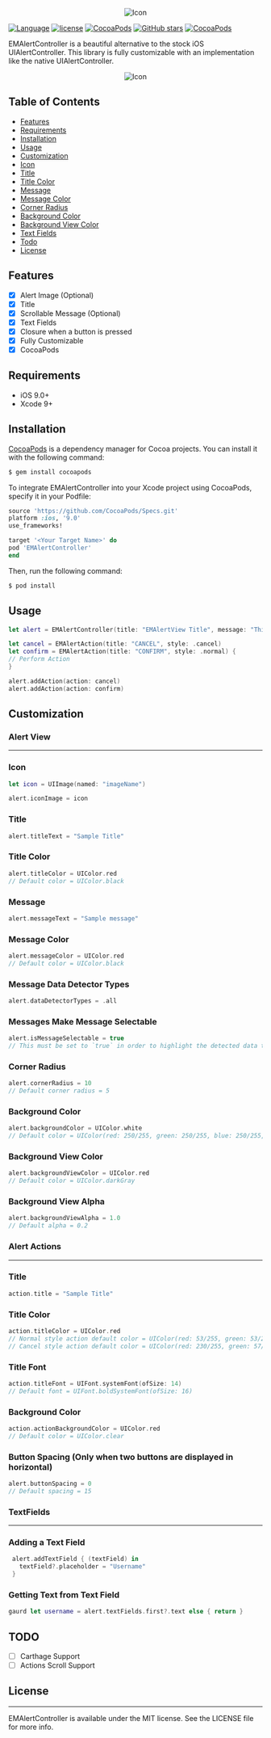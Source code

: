 <p align="center">
<img src="https://github.com/egmoll7/EMAlertController/blob/master/Images/EMAlertController.png" alt="Icon"/>
</p>

[![Language](https://img.shields.io/badge/Swift-4.2-orange.svg)]()
[![license](https://img.shields.io/github/license/mashape/apistatus.svg)](/LICENSE)
[![CocoaPods](https://img.shields.io/cocoapods/v/EMAlertController.svg)](http://cocoadocs.org/docsets/EMAlertController/1.0.1/)
[![GitHub stars](https://img.shields.io/github/stars/egmoll7/EMAlertController.svg)](https://github.com/egmoll7/EMAlertController/stargazers)
[![CocoaPods](https://img.shields.io/cocoapods/dt/EMAlertController.svg)]()

EMAlertController is a beautiful alternative to the stock iOS UIAlertController. This library is fully customizable with an implementation like the native UIAlertController.

<p align="center">
<img src="https://github.com/egmoll7/EMAlertController/blob/master/Images/alert.gif" alt="Icon"/>
</p>

## Table of Contents
* [Features](#features)
* [Requirements](#requirements)
* [Installation](#installation)
* [Usage](#usage)
* [Customization](#customization)
* [Icon](#icon)
* [Title](#title)
* [Title Color](#title-color)
* [Message](#message)
* [Message Color](#message-color)
* [Corner Radius](#corner-radius)
* [Background Color](#background-color)
* [Background View Color](#background-view-color)
* [Text Fields](#textfields)
* [Todo](#todo)
* [License](#license)

## Features
* [x] Alert Image (Optional)
* [x] Title
* [x] Scrollable Message (Optional)
* [x] Text Fields
* [x] Closure when a button is pressed
* [x] Fully Customizable
* [x] CocoaPods

## Requirements
* iOS 9.0+
* Xcode 9+

## Installation
[CocoaPods](http://cocoapods.org) is a dependency manager for Cocoa projects. You can install it with the following command:

```bash
$ gem install cocoapods
```

To integrate EMAlertController into your Xcode project using CocoaPods, specify it in your Podfile:

```ruby
source 'https://github.com/CocoaPods/Specs.git'
platform :ios, '9.0'
use_frameworks!

target '<Your Target Name>' do
pod 'EMAlertController'
end
```

Then, run the following command:

```bash
$ pod install
```

## Usage
```swift
let alert = EMAlertController(title: "EMAlertView Title", message: "This is a simple message for the EMAlertView")

let cancel = EMAlertAction(title: "CANCEL", style: .cancel)
let confirm = EMAlertAction(title: "CONFIRM", style: .normal) {
// Perform Action
}

alert.addAction(action: cancel)
alert.addAction(action: confirm)
```

## Customization

### Alert View
----------------

### Icon
```swift
let icon = UIImage(named: "imageName")

alert.iconImage = icon
```

### Title
```swift
alert.titleText = "Sample Title"
```

### Title Color
```swift
alert.titleColor = UIColor.red
// Default color = UIColor.black
```

### Message
```swift
alert.messageText = "Sample message"
```

### Message Color
```swift
alert.messageColor = UIColor.red
// Default color = UIColor.black
```

### Message Data Detector Types
```swift
alert.dataDetectorTypes = .all
```

### Messages Make Message Selectable 
```swift
alert.isMessageSelectable = true
// This must be set to `true` in order to highlight the detected data types
```

### Corner Radius
```swift
alert.cornerRadius = 10
// Default corner radius = 5
```

### Background Color
```swift
alert.backgroundColor = UIColor.white
// Default color = UIColor(red: 250/255, green: 250/255, blue: 250/255, alpha: 1.0)
```

### Background View Color
```swift
alert.backgroundViewColor = UIColor.red
// Default color = UIColor.darkGray
```

### Background View Alpha
```swift
alert.backgroundViewAlpha = 1.0
// Default alpha = 0.2
```

### Alert Actions
----------------

### Title
```swift
action.title = "Sample Title"
```

### Title Color
```swift
action.titleColor = UIColor.red
// Normal style action default color = UIColor(red: 53/255, green: 53/255, blue: 53/255, alpha: 1.0)
// Cancel style action default color = UIColor(red: 230/255, green: 57/255, blue: 70/255, alpha: 1.0)
```

### Title Font
```swift
action.titleFont = UIFont.systemFont(ofSize: 14)
// Default font = UIFont.boldSystemFont(ofSize: 16)
```

### Background Color
```swift
action.actionBackgroundColor = UIColor.red
// Default color = UIColor.clear
```

### Button Spacing (Only when two buttons are displayed in horizontal)
```swift
alert.buttonSpacing = 0
// Default spacing = 15
```

### TextFields
----------------

### Adding a Text Field
```swift
 alert.addTextField { (textField) in
   textField?.placeholder = "Username"
 }
 ```
 
### Getting Text from Text Field
```swift
gaurd let username = alert.textFields.first?.text else { return }
```

## TODO
* [ ] Carthage Support
* [ ] Actions Scroll Support

## License
----------------
EMAlertController is available under the MIT license. See the LICENSE file for more info.
